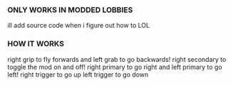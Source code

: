 ### ONLY WORKS IN MODDED LOBBIES

ill add source code when i figure out how to LOL

### HOW IT WORKS

right grip to fly forwards and left grab to go backwards!
right secondary to toggle the mod on and off!
right primary to go right and left primary to go left!
right trigger to go up left trigger to go down
